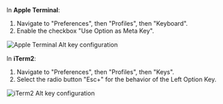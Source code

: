 In **Apple Terminal**:

1. Navigate to "Preferences", then "Profiles", then "Keyboard".
1. Enable the checkbox "Use Option as Meta Key".

<img src="{{ 'images/v22.2/terminal-configuration.png' | relative_url }}" alt="Apple Terminal Alt key configuration" style="border:1px solid #eee;max-width:100%" />

In **iTerm2**:

1. Navigate to "Preferences", then "Profiles", then "Keys".
1. Select the radio button "Esc+" for the behavior of the Left Option Key.

<img src="{{ 'images/v22.2/iterm2-configuration.png' | relative_url }}" alt="iTerm2 Alt key configuration" style="border:1px solid #eee;max-width:100%" />

